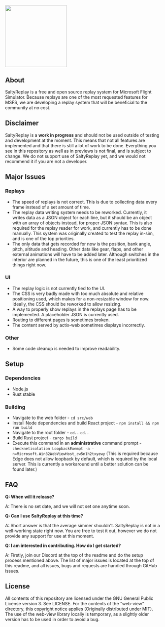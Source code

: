 # <img src="https://cdn.discordapp.com/attachments/787690098497945600/787693736452423690/salty_big_nobg.png" placeholder="SaltyReplay" width="200"/>

## About
SaltyReplay is a free and open source replay system for Microsoft Flight Simulator. Because replays are one of the most requested features for MSFS, we are developing a replay system that will be beneficial to the community at no cost.

## Disclaimer
SaltyReplay is a **work in progress** and should not be used outside of testing and development at the moment. This means that not all features are implemented and that there is still a lot of work to be done. Everything you see in this repository as well as in previews is not final, and is subject to change. We do not support use of SaltyReplay yet, and we would not recommend it if you are not a developer.

## Major Issues
### Replays
* The speed of replays is not correct. This is due to collecting data every frame instead of a set amount of time.
* The replay data writing system needs to be reworked. Currently, it writes data as a JSON object for each line, but it should be an object with an array of objects instead, for proper JSON syntax. This is also required for the replay reader for work, and currently has to be done manually. This system was originally created to test the replay in-sim, and is one of the top priorities.
* The only data that gets recorded for now is the position, bank angle, pitch, altitude and heading. Other data like gear, flaps, and other external animations will have to be added later. Although switches in the interior are planned in the future, this is one of the least prioritized things right now.
### UI
* The replay logic is not currently tied to the UI. 
* The CSS is very badly made with too much absolute and relative positioning used, which makes for a non-resizable window for now. Ideally, the CSS should be reworked to allow resizing.
* A way to properly show replays in the replays page has to be implemented. A placeholder JSON is currently used.
* Routing to different pages is sometimes broken.
* The content served by actix-web sometimes displays incorrectly.
### Other
* Some code cleanup is needed to improve readability.

## Setup
### Dependencies
* Node.js
* Rust stable
### Building
* Navigate to the web folder -  `cd src/web`
* Install Node dependencies and build React project - `npm install && npm run build`
* Navigate to the root folder - `cd..` `cd..`
* Build Rust project - `cargo build`
* Execute this command in an **administrative** command prompt - `checknetisolation LoopbackExempt -a -n=Microsoft.Win32WebViewHost_cw5n1h2txyewy` (This is required because Edge does not allow loopback by default, which is required by the local server. This is currently a workaround until a better solution can be found later.)

## FAQ
**Q: When will it release?**

A: There is no set date, and we will not set one anytime soon.

**Q: Can I use SaltyReplay at this time?**

A: Short answer is that the average simmer shouldn't. SaltyReplay is not in a well-working state right now. You are free to test it out, however we do not provide any support for use at this moment. 

**Q: I am interested in contributing. How do I get started?**

A: Firstly, join our Discord at the top of the readme and do the setup process mentioned above. The list of major issues is located at the top of this readme, and all issues, bugs and requests are handled through GitHub issues. 

## License
All contents of this repository are licensed under the GNU General Public License version 3. See LICENSE. For the contents of the "web-view" directory, this copyright notice applies (Originally distributed under MIT). The use of the web-view library locally is temporary, as a slightly older version has to be used in order to avoid a bug.
